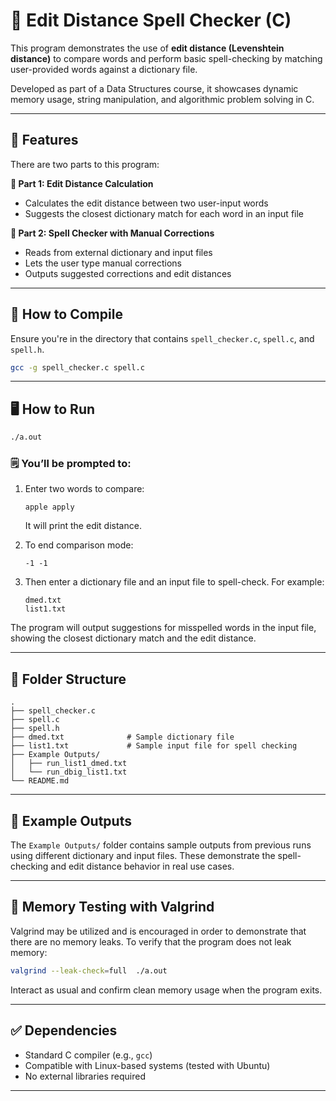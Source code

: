 # 🧠 Edit Distance Spell Checker (C)

This program demonstrates the use of **edit distance (Levenshtein distance)** to compare words and perform basic spell-checking by matching user-provided words against a dictionary file.

Developed as part of a Data Structures course, it showcases dynamic memory usage, string manipulation, and algorithmic problem solving in C.

---

## 🚀 Features

There are two parts to this program:

**🔹 Part 1: Edit Distance Calculation**
- Calculates the edit distance between two user-input words
- Suggests the closest dictionary match for each word in an input file

**🔹 Part 2: Spell Checker with Manual Corrections**
- Reads from external dictionary and input files
- Lets the user type manual corrections 
- Outputs suggested corrections and edit distances

---

## 🔧 How to Compile

Ensure you're in the directory that contains `spell_checker.c`, `spell.c`, and `spell.h`.

```bash
gcc -g spell_checker.c spell.c 
```


---

## 🖥️ How to Run

```bash
./a.out
```

### 🗒️ You’ll be prompted to:

1. Enter two words to compare:
   ```
   apple apply
   ```
   It will print the edit distance.

2. To end comparison mode:
   ```
   -1 -1
   ```

3. Then enter a dictionary file and an input file to spell-check. For example:
   ```
   dmed.txt
   list1.txt
   ```

The program will output suggestions for misspelled words in the input file, showing the closest dictionary match and the edit distance.

---

## 📁 Folder Structure

```
.
├── spell_checker.c
├── spell.c
├── spell.h
├── dmed.txt              # Sample dictionary file
├── list1.txt             # Sample input file for spell checking
├── Example Outputs/
│   ├── run_list1_dmed.txt
│   └── run_dbig_list1.txt
└── README.md
```

---

## 📂 Example Outputs

The `Example Outputs/` folder contains sample outputs from previous runs using different dictionary and input files. These demonstrate the spell-checking and edit distance behavior in real use cases.

---

## 🧪 Memory Testing with Valgrind

Valgrind may be utilized and is encouraged in order to demonstrate that there are no memory  leaks. To verify that the program does not leak memory:

```bash
valgrind --leak-check=full  ./a.out
```

Interact as usual and confirm clean memory usage when the program exits.

---

## ✅ Dependencies

- Standard C compiler (e.g., `gcc`)
- Compatible with Linux-based systems (tested with Ubuntu)
- No external libraries required

---

